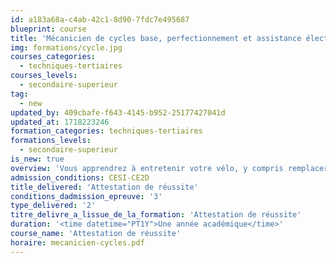 ```yaml
---
id: a183a68a-c4ab-42c1-8d90-7fdc7e495687
blueprint: course
title: 'Mécanicien de cycles base, perfectionnement et assistance électrique'
img: formations/cycle.jpg
courses_categories:
  - techniques-tertiaires
courses_levels:
  - secondaire-superieur
tag:
  - new
updated_by: 409cbafe-f643-4145-b952-25177427041d
updated_at: 1718223246
formation_categories: techniques-tertiaires
formations_levels:
  - secondaire-superieur
is_new: true
overview: 'Vous apprendrez à entretenir votre vélo, y compris remplacer gaines et câbles, régler les dérailleurs, monter et dévoiler les roues, et contrôler la direction, la transmission, le pédalier, et les freins.'
admission_conditions: CESI-CE2D
title_delivered: 'Attestation de réussite'
conditions_dadmission_epreuve: '3'
type_delivered: '2'
titre_delivre_a_lissue_de_la_formation: 'Attestation de réussite'
duration: '<time datetime="PT1Y">Une année académique</time>'
course_name: 'Attestation de réussite'
horaire: mecanicien-cycles.pdf
---
```

